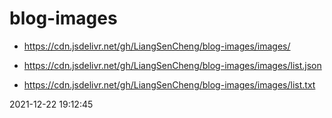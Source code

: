 # blog-images 

* https://cdn.jsdelivr.net/gh/LiangSenCheng/blog-images/images/ 

* https://cdn.jsdelivr.net/gh/LiangSenCheng/blog-images/images/list.json 

* https://cdn.jsdelivr.net/gh/LiangSenCheng/blog-images/images/list.txt 

2021-12-22 19:12:45